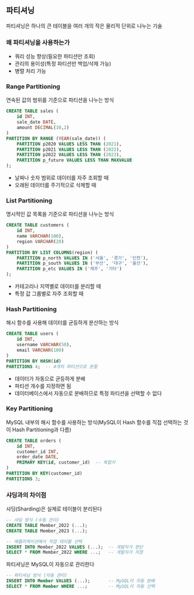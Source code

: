 ## 파티셔닝
파티셔닝은 하나의 큰 테이블을 여러 개의 작은 물리적 단위로 나누는 기술

### 왜 파티셔닝을 사용하는가
+ 쿼리 성능 향상(필요한 파티션만 조회)
+ 관리의 용이성(특정 파티션만 백업/삭제 가능)
+ 병렬 처리 가능

### Range Partitioning
연속된 값의 범위를 기준으로 파티션을 나누는 방식

```sql
CREATE TABLE sales (
    id INT,
    sale_date DATE,
    amount DECIMAL(10,2)
)
PARTITION BY RANGE (YEAR(sale_date)) (
    PARTITION p2020 VALUES LESS THAN (2021),
    PARTITION p2021 VALUES LESS THAN (2022),
    PARTITION p2022 VALUES LESS THAN (2023),
    PARTITION p_future VALUES LESS THAN MAXVALUE
);
```

+ 날짜나 숫자 범위로 데이터를 자주 조회할 때
+ 오래된 데이터를 주기적으로 삭제할 때

### List Partitioning
명시적인 값 목록을 기준으로 파티션을 나누는 방식

```sql
CREATE TABLE customers (
    id INT,
    name VARCHAR(100),
    region VARCHAR(20)
)
PARTITION BY LIST COLUMNS(region) (
    PARTITION p_north VALUES IN ('서울', '경기', '인천'),
    PARTITION p_south VALUES IN ('부산', '대구', '울산'),
    PARTITION p_etc VALUES IN ('제주', '기타')
);
```

+ 카테고리나 지역별로 데이터를 분리할 때
+ 특정 값 그룹별로 자주 조회할 때

### Hash Partitioning
해시 함수를 사용해 데이터를 균등하게 분산하는 방식

```sql
CREATE TABLE users (
    id INT,
    username VARCHAR(50),
    email VARCHAR(100)
)
PARTITION BY HASH(id)
PARTITIONS 4;  -- 4개의 파티션으로 분할
```

+ 데이터가 자동으로 균등하게 분배
+ 파티션 개수를 지정하면 됨
+ 데이터베이스에서 자동으로 분배하므로 특정 파티션을 선택할 수 없다

### Key Partitioning
MySQL 내부의 해시 함수를 사용하는 방식(MySQL이 Hash 함수를 직접 선택하는 것이 Hash Partitioning과 다름)

```sql
CREATE TABLE orders (
    id INT,
    customer_id INT,
    order_date DATE,
    PRIMARY KEY(id, customer_id)  -- 복합키
)
PARTITION BY KEY(customer_id)
PARTITIONS 3;
```

### 샤딩과의 차이점
샤딩(Sharding)은 실제로 테이블이 분리된다

```sql
-- 샤딩 방식 (수동 관리)
CREATE TABLE Member_2022 (...);
CREATE TABLE Member_2023 (...);

-- 애플리케이션에서 직접 테이블 선택
INSERT INTO Member_2022 VALUES (...);  -- 개발자가 판단
SELECT * FROM Member_2022 WHERE ...;   -- 개발자가 지정
```

파티셔닝은 MySQL이 자동으로 관리한다

```sql
-- 파티셔닝 방식 (자동 관리)
INSERT INTO Member VALUES (...);       -- MySQL이 자동 분배
SELECT * FROM Member WHERE ...;        -- MySQL이 자동 선택
```